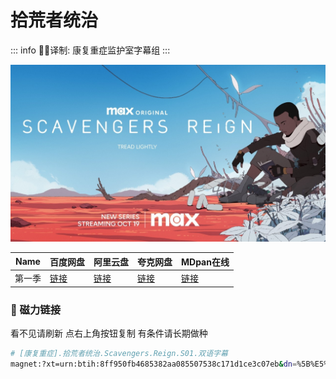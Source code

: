 # 拾荒者统治

::: info
✍🏻译制: 康复重症监护室字幕组
:::

![scavengers_reign_s1_key_art_16x9-1280.jpg](scavengers_reign_s1_key_art_16x9-1280.jpg)

| Name | 百度网盘 | 阿里云盘 | 夸克网盘 | MDpan在线 |
| --- | --- | --- | --- | --- |
| 第一季 |[链接](https://pan.baidu.com/s/1HkYGMEJBNOo0ZQozsX0TcQ?=1tiu?pwd=1tiu) |[链接](https://www.aliyundrive.com/s/5r68nMegPKP) |[链接](https://pan.quark.cn/s/4d0e3556f1c9) |[链接](https://pan.mdsub.top/zh-CN/%E6%8B%BE%E8%8D%92%E8%80%85%E7%BB%9F%E6%B2%BB/) |

### 🧲 磁力链接

看不见请刷新 点右上角按钮复制 有条件请长期做种

```bash
# [康复重症].拾荒者统治.Scavengers.Reign.S01.双语字幕
magnet:?xt=urn:btih:8ff950fb4685382aa085507538c171d1ce3c07eb&dn=%5B%E5%BA%B7%E5%A4%8D%E9%87%8D%E7%97%87%5D.%E6%8B%BE%E8%8D%92%E8%80%85%E7%BB%9F%E6%B2%BB.Scavengers.Reign.S01.%E5%8F%8C%E8%AF%AD%E5%AD%97%E5%B9%95&tr=udp://tracker.opentrackr.org:1337/announce&tr=udp://opentracker.i2p.rocks:6969/announce&tr=udp://open.demonii.com:1337/announce&tr=udp://tracker.openbittorrent.com:6969/announce&tr=http://tracker.openbittorrent.com:80/announce&tr=udp://open.stealth.si:80/announce&tr=udp://tracker.torrent.eu.org:451/announce&tr=udp://exodus.desync.com:6969/announce&tr=udp://explodie.org:6969/announce&tr=udp://uploads.gamecoast.net:6969/announce&tr=udp://tracker1.bt.moack.co.kr:80/announce&tr=udp://tracker.tiny-vps.com:6969/announce&tr=udp://tracker.therarbg.com:6969/announce&tr=udp://tracker.theoks.net:6969/announce&tr=udp://tracker.moeking.me:6969/announce&tr=udp://tracker.dump.cl:6969/announce&tr=udp://tracker.bittor.pw:1337/announce&tr=udp://tracker.4.babico.name.tr:3131/announce&tr=udp://thouvenin.cloud:6969/announce&tr=udp://sanincode.com:6969/announce
```